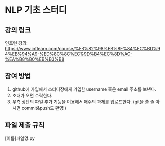 # NLP 기초 스터디

## 강의 링크

인프런 강의:
https://www.inflearn.com/course/%EB%82%98%EB%8F%84%EC%BD%94%EB%94%A9-%ED%8C%8C%EC%9D%B4%EC%8D%AC-%EA%B8%B0%EB%B3%B8

## 참여 방법

1. github에 가입해서 스터디장에게 가입한 username 혹은 email 주소를 보낸다.
2. 초대가 오면 수락한다.
3. 우측 상단의 파일 추가 기능을 이용해서 매주의 과제를 업로드한다. (git을 쓸 줄 아시면 commit&push도 환영!)

## 파일 제출 규칙

\[이름\]파일명.py
